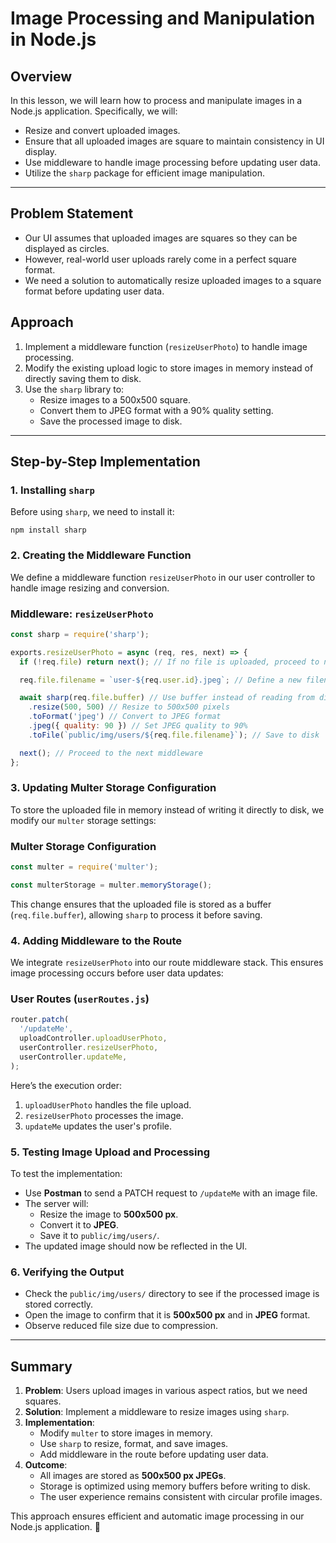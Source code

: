# Image Processing and Manipulation in Node.js

## Overview

In this lesson, we will learn how to process and manipulate images in a Node.js application. Specifically, we will:

- Resize and convert uploaded images.
- Ensure that all uploaded images are square to maintain consistency in UI display.
- Use middleware to handle image processing before updating user data.
- Utilize the `sharp` package for efficient image manipulation.

---

## Problem Statement

- Our UI assumes that uploaded images are squares so they can be displayed as circles.
- However, real-world user uploads rarely come in a perfect square format.
- We need a solution to automatically resize uploaded images to a square format before updating user data.

## Approach

1. Implement a middleware function (`resizeUserPhoto`) to handle image processing.
2. Modify the existing upload logic to store images in memory instead of directly saving them to disk.
3. Use the `sharp` library to:
   - Resize images to a 500x500 square.
   - Convert them to JPEG format with a 90% quality setting.
   - Save the processed image to disk.

---

## Step-by-Step Implementation

### 1. Installing `sharp`

Before using `sharp`, we need to install it:

```
npm install sharp
```

### 2. Creating the Middleware Function

We define a middleware function `resizeUserPhoto` in our user controller to handle image resizing and conversion.

### **Middleware: `resizeUserPhoto`**

```jsx
const sharp = require('sharp');

exports.resizeUserPhoto = async (req, res, next) => {
  if (!req.file) return next(); // If no file is uploaded, proceed to next middleware

  req.file.filename = `user-${req.user.id}.jpeg`; // Define a new filename

  await sharp(req.file.buffer) // Use buffer instead of reading from disk
    .resize(500, 500) // Resize to 500x500 pixels
    .toFormat('jpeg') // Convert to JPEG format
    .jpeg({ quality: 90 }) // Set JPEG quality to 90%
    .toFile(`public/img/users/${req.file.filename}`); // Save to disk

  next(); // Proceed to the next middleware
};
```

### 3. Updating Multer Storage Configuration

To store the uploaded file in memory instead of writing it directly to disk, we modify our `multer` storage settings:

### **Multer Storage Configuration**

```jsx
const multer = require('multer');

const multerStorage = multer.memoryStorage();
```

This change ensures that the uploaded file is stored as a buffer (`req.file.buffer`), allowing `sharp` to process it before saving.

### 4. Adding Middleware to the Route

We integrate `resizeUserPhoto` into our route middleware stack. This ensures image processing occurs before user data updates:

### **User Routes (`userRoutes.js`)**

```jsx
router.patch(
  '/updateMe',
  uploadController.uploadUserPhoto,
  userController.resizeUserPhoto,
  userController.updateMe,
);
```

Here’s the execution order:

1. `uploadUserPhoto` handles the file upload.
2. `resizeUserPhoto` processes the image.
3. `updateMe` updates the user's profile.

### 5. Testing Image Upload and Processing

To test the implementation:

- Use **Postman** to send a PATCH request to `/updateMe` with an image file.
- The server will:
  - Resize the image to **500x500 px**.
  - Convert it to **JPEG**.
  - Save it to `public/img/users/`.
- The updated image should now be reflected in the UI.

### 6. Verifying the Output

- Check the `public/img/users/` directory to see if the processed image is stored correctly.
- Open the image to confirm that it is **500x500 px** and in **JPEG** format.
- Observe reduced file size due to compression.

---

## Summary

1. **Problem**: Users upload images in various aspect ratios, but we need squares.
2. **Solution**: Implement a middleware to resize images using `sharp`.
3. **Implementation**:
   - Modify `multer` to store images in memory.
   - Use `sharp` to resize, format, and save images.
   - Add middleware in the route before updating user data.
4. **Outcome**:
   - All images are stored as **500x500 px JPEGs**.
   - Storage is optimized using memory buffers before writing to disk.
   - The user experience remains consistent with circular profile images.

This approach ensures efficient and automatic image processing in our Node.js application. 🚀
